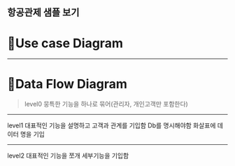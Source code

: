 <h2 id="항공관제-샘플-보기">항공관제 샘플 보기 </h2>
<h1 id="📌use-case-diagram">📌Use case Diagram</h1>
<hr />
<h1 id="📌data-flow-diagram">📌Data Flow Diagram</h1>
<blockquote>
<p>level0 
뭉특한 기능을 하나로 묶어(관리자, 개인고객만 포함한다)</p>
</blockquote>
<hr />
<p>level1
대표적인 기능을 설명하고 고객과 관계를 기입함
Db를 명시해야함 
화살표에 데이터 명을 기입</p>
<hr />
<p>level2
대표적인 기능을 쪼개 세부기능을 기입함</p>